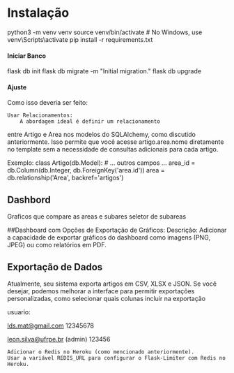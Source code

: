# Instalação

python3 -m venv venv
source venv/bin/activate  # No Windows, use venv\Scripts\activate
pip install -r requirements.txt


#### Iniciar Banco

flask db init
flask db migrate -m "Initial migration."
flask db upgrade


#### Ajuste
Como isso deveria ser feito:

    Usar Relacionamentos:
        A abordagem ideal é definir um relacionamento 
entre Artigo e Area nos modelos do SQLAlchemy, como
discutido anteriormente. Isso permite que você acesse
artigo.area.nome diretamente no template sem a necessidade 
de consultas adicionais para cada artigo.

Exemplo:
class Artigo(db.Model):
    # ... outros campos ...
    area_id = db.Column(db.Integer, db.ForeignKey('area.id'))
    area = db.relationship('Area', backref='artigos')

## Dashbord
Graficos que compare as areas e subares 
seletor de subareas


##Dashboard com Opções de Exportação de Gráficos:
Descrição: Adicionar a capacidade de exportar gráficos 
do dashboard como imagens (PNG, JPEG) ou como
relatórios em PDF.

## Exportação de Dados

Atualmente, seu sistema exporta artigos em CSV, XLSX e JSON. Se você desejar, podemos melhorar a interface para permitir exportações personalizadas, como selecionar quais colunas incluir na exportação

usuario:

lds.mat@gmail.com
12345678

leon.silva@ufrpe.br (admin)
123456



    Adicionar o Redis no Heroku (como mencionado anteriormente).
    Usar a variável REDIS_URL para configurar o Flask-Limiter com Redis no Heroku.